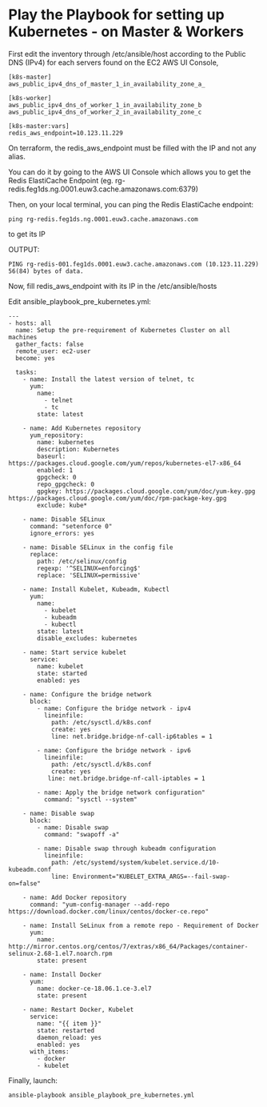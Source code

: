# Play the Playbook for setting up Kubernetes - on Master & Workers

First edit the inventory through /etc/ansible/host
according to the Public DNS (IPv4) for each servers found on the EC2 AWS UI Console,
```console
[k8s-master]
aws_public_ipv4_dns_of_master_1_in_availability_zone_a_

[k8s-worker]
aws_public_ipv4_dns_of_worker_1_in_availability_zone_b
aws_public_ipv4_dns_of_worker_2_in_availability_zone_c

[k8s-master:vars]
redis_aws_endpoint=10.123.11.229
```

On terraform, the redis_aws_endpoint must be filled with the IP and not any alias.

You can do it by
going to the AWS UI Console which allows you to get the Redis ElastiCache Endpoint
(eg. rg-redis.feg1ds.ng.0001.euw3.cache.amazonaws.com:6379)

Then, on your local terminal, you can ping the Redis ElastiCache endpoint:
```console
ping rg-redis.feg1ds.ng.0001.euw3.cache.amazonaws.com
```
to get its IP

OUTPUT:
```console
PING rg-redis-001.feg1ds.0001.euw3.cache.amazonaws.com (10.123.11.229) 56(84) bytes of data.
```

Now, fill redis_aws_endpoint with its IP in the /etc/ansible/hosts

Edit ansible_playbook_pre_kubernetes.yml:
```console
---
- hosts: all
  name: Setup the pre-requirement of Kubernetes Cluster on all machines
  gather_facts: false
  remote_user: ec2-user
  become: yes

  tasks:
    - name: Install the latest version of telnet, tc
      yum:
        name:
          - telnet
          - tc
        state: latest

    - name: Add Kubernetes repository
      yum_repository:
        name: kubernetes
        description: Kubernetes
        baseurl: https://packages.cloud.google.com/yum/repos/kubernetes-el7-x86_64
        enabled: 1
        gpgcheck: 0
        repo_gpgcheck: 0
        gpgkey: https://packages.cloud.google.com/yum/doc/yum-key.gpg https://packages.cloud.google.com/yum/doc/rpm-package-key.gpg
        exclude: kube*

    - name: Disable SELinux
      command: "setenforce 0"
      ignore_errors: yes

    - name: Disable SELinux in the config file
      replace:
        path: /etc/selinux/config
        regexp: '^SELINUX=enforcing$'
        replace: 'SELINUX=permissive'

    - name: Install Kubelet, Kubeadm, Kubectl
      yum:
        name:
          - kubelet
          - kubeadm
          - kubectl
        state: latest
        disable_excludes: kubernetes

    - name: Start service kubelet
      service:
        name: kubelet
        state: started
        enabled: yes

    - name: Configure the bridge network
      block:
        - name: Configure the bridge network - ipv4
          lineinfile:
            path: /etc/sysctl.d/k8s.conf
            create: yes
            line: net.bridge.bridge-nf-call-ip6tables = 1

        - name: Configure the bridge network - ipv6
          lineinfile:
            path: /etc/sysctl.d/k8s.conf
            create: yes
           line: net.bridge.bridge-nf-call-iptables = 1

        - name: Apply the bridge network configuration"
          command: "sysctl --system"
    
    - name: Disable swap
      block:      
        - name: Disable swap
          command: "swapoff -a"
          
        - name: Disable swap through kubeadm configuration
          lineinfile:
            path: /etc/systemd/system/kubelet.service.d/10-kubeadm.conf
            line: Environment="KUBELET_EXTRA_ARGS=--fail-swap-on=false"

    - name: Add Docker repository
      command: "yum-config-manager --add-repo https://download.docker.com/linux/centos/docker-ce.repo"

    - name: Install SeLinux from a remote repo - Requirement of Docker
      yum:
        name: http://mirror.centos.org/centos/7/extras/x86_64/Packages/container-selinux-2.68-1.el7.noarch.rpm
        state: present

    - name: Install Docker
      yum:
        name: docker-ce-18.06.1.ce-3.el7
        state: present

    - name: Restart Docker, Kubelet
      service:
        name: "{{ item }}"
        state: restarted
        daemon_reload: yes
        enabled: yes
      with_items:
        - docker
        - kubelet

```

Finally, launch:
```console
ansible-playbook ansible_playbook_pre_kubernetes.yml 
```
